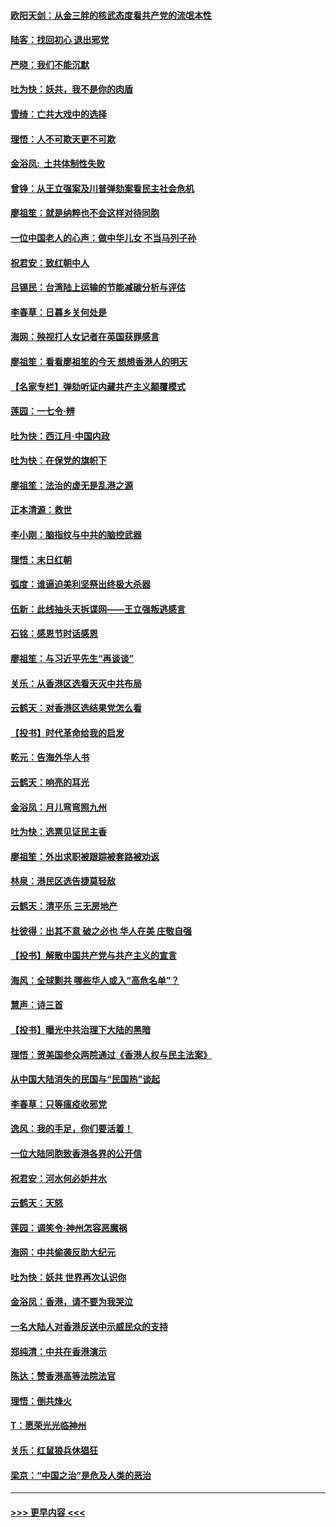 #### [欧阳天剑：从金三胖的核武态度看共产党的流氓本性](../pages/nsc993/n11702238.md?t=12051844) 
#### [陆客：找回初心 退出邪党](../pages/nsc993/n11702213.md?t=12051844) 
#### [严晓：我们不能沉默](../pages/nsc993/n11702110.md?t=12051844) 
#### [吐为快：妖共，我不是你的肉盾](../pages/nsc993/n11701366.md?t=12051844) 
#### [雪绮：亡共大戏中的选择](../pages/nsc993/n11699922.md?t=12051844) 
#### [理悟：人不可欺天更不可欺](../pages/nsc993/n11699657.md?t=12051844) 
#### [金浴凤:  土共体制性失败](../pages/nsc993/n11699361.md?t=12051844) 
#### [曾铮：从王立强案及川普弹劾案看民主社会危机](../pages/nsc993/n11699318.md?t=12051844) 
#### [廖祖笙：就是纳粹也不会这样对待同胞](../pages/nsc993/n11697658.md?t=12051844) 
#### [一位中国老人的心声：做中华儿女 不当马列子孙](../pages/nsc993/n11697525.md?t=12051844) 
#### [祝君安：致红朝中人](../pages/nsc993/n11697518.md?t=12051844) 
#### [吕锡民：台湾陆上运输的节能减碳分析与评估](../pages/nsc993/n11694983.md?t=12051844) 
#### [李春草：日暮乡关何处是](../pages/nsc993/n11694805.md?t=12051844) 
#### [海网：殃视打人女记者在英国获罪感言](../pages/nsc993/n11693832.md?t=12051844) 
#### [廖祖笙：看看廖祖笙的今天 想想香港人的明天](../pages/nsc993/n11693707.md?t=12051844) 
#### [【名家专栏】弹劾听证内藏共产主义颠覆模式](../pages/nsc993/n11693563.md?t=12051844) 
#### [莲园：一七令‧辨](../pages/nsc993/n11692558.md?t=12051844) 
#### [吐为快：西江月·中国内政](../pages/nsc993/n11692071.md?t=12051844) 
#### [吐为快：在保党的旗帜下](../pages/nsc993/n11691188.md?t=12051844) 
#### [廖祖笙：法治的虚无是乱港之源](../pages/nsc993/n11690605.md?t=12051844) 
#### [正本清源：救世](../pages/nsc993/n11689134.md?t=12051844) 
#### [李小刚：脑指纹与中共的脑控武器](../pages/nsc993/n11688900.md?t=12051844) 
#### [理悟：末日红朝](../pages/nsc993/n11688829.md?t=12051844) 
#### [弧度：谁逼迫美利坚祭出终极大杀器](../pages/nsc993/n11688735.md?t=12051844) 
#### [伍新：此线抽头天拆谍网——王立强叛逃感言](../pages/nsc993/n11687981.md?t=12051844) 
#### [石铭：感恩节时话感恩](../pages/nsc993/n11687568.md?t=12051844) 
#### [廖祖笙：与习近平先生“再谈谈”](../pages/nsc993/n11687005.md?t=12051844) 
#### [关乐：从香港区选看天灭中共布局](../pages/nsc993/n11686647.md?t=12051844) 
#### [云鹤天：对香港区选结果党怎么看](../pages/nsc993/n11686216.md?t=12051844) 
#### [【投书】时代革命给我的启发](../pages/nsc993/n11684287.md?t=12051844) 
#### [乾元：告海外华人书](../pages/nsc993/n11684044.md?t=12051844) 
#### [云鹤天：响亮的耳光](../pages/nsc993/n11684254.md?t=12051844) 
#### [金浴凤：月儿弯弯照九州](../pages/nsc993/n11684231.md?t=12051844) 
#### [吐为快：选票见证民主香](../pages/nsc993/n11684206.md?t=12051844) 
#### [廖祖笙：外出求职被跟踪被套路被劝返](../pages/nsc993/n11683874.md?t=12051844) 
#### [林泉：港民区选告捷莫轻敌](../pages/nsc993/n11683930.md?t=12051844) 
#### [云鹤天：清平乐 三无房地产](../pages/nsc993/n11681521.md?t=12051844) 
#### [杜彼得：出其不意 破之必也 华人在美 庄敬自强](../pages/nsc993/n11679554.md?t=12051844) 
#### [【投书】解散中国共产党与共产主义的宣言](../pages/nsc993/n11679177.md?t=12051844) 
#### [海风：全球剿共 哪些华人或入“高危名单”？](../pages/nsc993/n11678617.md?t=12051844) 
#### [慧声：诗三首](../pages/nsc993/n11678848.md?t=12051844) 
#### [【投书】曝光中共治理下大陆的黑暗](../pages/nsc993/n11678674.md?t=12051844) 
#### [理悟：贺美国参众两院通过《香港人权与民主法案》](../pages/nsc993/n11678104.md?t=12051844) 
#### [从中国大陆消失的民国与“民国热”谈起](../pages/nsc993/n11678075.md?t=12051844) 
#### [李春草：只等瘟疫收邪党](../pages/nsc993/n11677308.md?t=12051844) 
#### [逸风：我的手足，你们要活着！](../pages/nsc993/n11676352.md?t=12051844) 
#### [一位大陆同胞致香港各界的公开信](../pages/nsc993/n11675761.md?t=12051844) 
#### [祝君安：河水何必妒井水](../pages/nsc993/n11675746.md?t=12051844) 
#### [云鹤天：天怒](../pages/nsc993/n11675718.md?t=12051844) 
#### [莲园：调笑令‧神州怎容恶魔祸](../pages/nsc993/n11675648.md?t=12051844) 
#### [海网：中共偷袭反助大纪元](../pages/nsc993/n11673515.md?t=12051844) 
#### [吐为快：妖共 世界再次认识你](../pages/nsc993/n11673506.md?t=12051844) 
#### [金浴凤：香港，请不要为我哭泣](../pages/nsc993/n11673248.md?t=12051844) 
#### [一名大陆人对香港反送中示威民众的支持](../pages/nsc993/n11672615.md?t=12051844) 
#### [郑纯清：中共在香港演示](../pages/nsc993/n11670539.md?t=12051844) 
#### [陈达：赞香港高等法院法官](../pages/nsc993/n11669542.md?t=12051844) 
#### [理悟：倒共烽火](../pages/nsc993/n11668844.md?t=12051844) 
#### [T：愿荣光光临神州](../pages/nsc993/n11668421.md?t=12051844) 
#### [关乐：红鼠狼兵休猖狂](../pages/nsc993/n11668378.md?t=12051844) 
#### [梁京：“中国之治”是危及人类的恶治](../pages/nsc993/n11668328.md?t=12051844) 

----
#### [ >>> 更早内容 <<< ](../indexes/nsc993-earlier.md)
